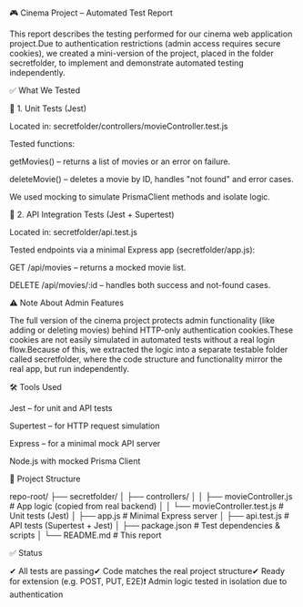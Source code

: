 🎮 Cinema Project – Automated Test Report

This report describes the testing performed for our cinema web application project.Due to authentication restrictions (admin access requires secure cookies), we created a mini-version of the project, placed in the folder secretfolder, to implement and demonstrate automated testing independently.

✅ What We Tested

🔹 1. Unit Tests (Jest)

Located in: secretfolder/controllers/movieController.test.js

Tested functions:

getMovies() – returns a list of movies or an error on failure.

deleteMovie() – deletes a movie by ID, handles "not found" and error cases.

We used mocking to simulate PrismaClient methods and isolate logic.

🔹 2. API Integration Tests (Jest + Supertest)

Located in: secretfolder/api.test.js

Tested endpoints via a minimal Express app (secretfolder/app.js):

GET /api/movies – returns a mocked movie list.

DELETE /api/movies/:id – handles both success and not-found cases.

⚠️ Note About Admin Features

The full version of the cinema project protects admin functionality (like adding or deleting movies) behind HTTP-only authentication cookies.These cookies are not easily simulated in automated tests without a real login flow.Because of this, we extracted the logic into a separate testable folder called secretfolder, where the code structure and functionality mirror the real app, but run independently.

🛠 Tools Used

Jest – for unit and API tests

Supertest – for HTTP request simulation

Express – for a minimal mock API server

Node.js with mocked Prisma Client

📁 Project Structure

repo-root/
├── secretfolder/
│   ├── controllers/
│   │   ├── movieController.js           # App logic (copied from real backend)
│   │   └── movieController.test.js      # Unit tests (Jest)
│   ├── app.js                           # Minimal Express server
│   ├── api.test.js                      # API tests (Supertest + Jest)
│   ├── package.json                     # Test dependencies & scripts
│   └── README.md                        # This report

✅ Status

✔ All tests are passing✔ Code matches the real project structure✔ Ready for extension (e.g. POST, PUT, E2E)❗ Admin logic tested in isolation due to authentication
